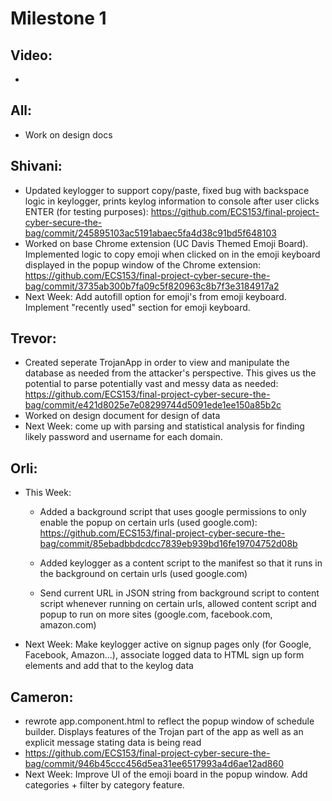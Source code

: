 # Milestone 1
## Video:
-

## All:
- Work on design docs

## Shivani:
- Updated keylogger to support copy/paste, fixed bug with backspace logic in keylogger, prints keylog information to console after user clicks ENTER (for testing purposes): https://github.com/ECS153/final-project-cyber-secure-the-bag/commit/245895103ac5191abaec5fa4d38c91bd5f648103               
- Worked on base Chrome extension (UC Davis Themed Emoji Board). Implemented logic to copy emoji when clicked on in the emoji keyboard displayed in the popup window of the Chrome extension: https://github.com/ECS153/final-project-cyber-secure-the-bag/commit/3735ab300b7fa09c5f820963c8b7f3e3184917a2
- Next Week: Add autofill option for emoji's from emoji keyboard. Implement "recently used" section for emoji keyboard.

## Trevor:
- Created seperate TrojanApp in order to view and manipulate the database as needed from the attacker's perspective. This gives us the potential to parse potentially vast and messy data as needed: https://github.com/ECS153/final-project-cyber-secure-the-bag/commit/e421d8025e7e08299744d5091ede1ee150a85b2c
- Worked on design document for design of data
- Next Week: come up with parsing and statistical analysis for finding likely password and username for each domain.

## Orli:
- This Week:
                
  - Added a background script that uses google permissions to only enable the popup on certain urls (used google.com): https://github.com/ECS153/final-project-cyber-secure-the-bag/commit/85ebadbbdcdcc7839eb939bd16fe19704752d08b
                
  - Added keylogger as a content script to the manifest so that it runs in the background on certain urls (used google.com)
  
  - Send current URL in JSON string from background script to content script whenever running on certain urls, allowed content script and popup to run on more sites (google.com, facebook.com, amazon.com)
- Next Week: Make keylogger active on signup pages only (for Google, Facebook, Amazon...), associate logged data to HTML sign up form elements and add that to the keylog data 

## Cameron:
- rewrote app.component.html to reflect the popup window of schedule builder. Displays features of the Trojan part of the app as well as an explicit message stating data is being read
- https://github.com/ECS153/final-project-cyber-secure-the-bag/commit/946b45ccc456d5ea31ee6517993a4d6ae12ad860
- Next Week: Improve UI of the emoji board in the popup window. Add categories + filter by category feature.
